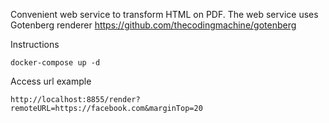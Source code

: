
Convenient web service to transform HTML on PDF.
The web service uses Gotenberg renderer https://github.com/thecodingmachine/gotenberg

Instructions
```
docker-compose up -d
```

Access url example
```
http://localhost:8855/render?remoteURL=https://facebook.com&marginTop=20
```
